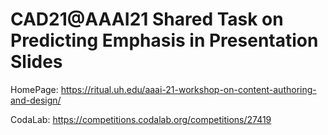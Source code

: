 # CAD21@AAAI21 Shared Task on Predicting Emphasis in Presentation Slides

HomePage: https://ritual.uh.edu/aaai-21-workshop-on-content-authoring-and-design/

CodaLab: https://competitions.codalab.org/competitions/27419

